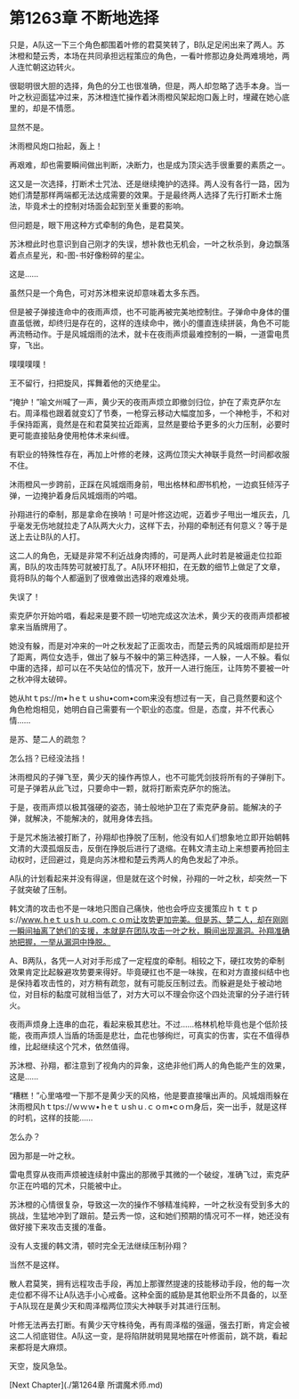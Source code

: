 # 第1263章 不断地选择

只是，A队这一下三个角色都围着叶修的君莫笑转了，B队足足闲出来了两人。苏沐橙和楚云秀，本场在共同承担远程策应的角色，一看叶修那边身处两难境地，两人连忙朝这边转火。

很聪明很大胆的选择，角色的分工也很准确，但是，两人却忽略了选手本身。当一叶之秋迎面猛冲过来，苏沐橙连忙操作着沐雨橙风架起炮口轰上时，埋藏在她心底里的，却是不情愿。

显然不是。

沐雨橙风炮口抬起，轰上！

再艰难，却也需要瞬间做出判断，决断力，也是成为顶尖选手很重要的素质之一。

这又是一次选择，打断术士咒法、还是继续掩护的选择。两人没有各行一路，因为她们清楚那样两端都无法达成需要的效果。于是最终两人选择了先行打断术士施法，毕竟术士的控制对场面会起到至关重要的影响。

但问题是，眼下用这种方式牵制的角色，是君莫笑。

苏沐橙此时也意识到自己刚才的失误，想补救也无机会，一叶之秋杀到，身边飘落着点点星光，和-图-书好像粉碎的星尘。

这是……

虽然只是一个角色，可对苏沐橙来说却意味着太多东西。

但是被子弹接连命中的夜雨声烦，也不可能再被完美地控制住。子弹命中身体的僵直虽低微，却终归是存在的，这样的连续命中，微小的僵直连续拼装，角色不可能再流畅动作。于是风城烟雨的法术，就卡在夜雨声烦最难控制的一瞬，一道雷电贯穿，飞出。

噗噗噗噗！

王不留行，扫把旋风，挥舞着他的灭绝星尘。

“掩护！”喻文州喊了一声，黄少天的夜雨声烦立即撤剑归位，护在了索克萨尔左右。周泽楷也跟着就变幻了节奏，一枪穿云移动大幅度加多，一个神枪手，不和对手保持距离，竟然是在和君莫笑拉近距离，显然是要给予更多的火力压制，必要时更可能直接贴身使用枪体术来纠缠。

有职业的特殊性存在，再加上叶修的老辣，这两位顶尖大神联手竟然一时间都收服不住。

沐雨橙风一步跨前，正踩在风城烟雨身前，甩出格林和*图*书机枪，一边疯狂倾泻子弹，一边掩护着身后风城烟雨的吟唱。

孙翔进行的牵制，那是拿命在换呐！可是叶修这边呢，迈着步子甩出一堆灰去，几乎毫发无伤地就拉走了A队两大火力，这样下去，孙翔的牵制还有何意义？等于是送上去让B队的人打。

这二人的角色，无疑是非常不利近战身肉搏的，可是两人此时若是被逼走位拉距离，B队的攻击阵势可就被打乱了。A队环环相扣，在无数的细节上做足了文章，竟将B队的每个人都逼到了很难做出选择的艰难处境。

失误了！

索克萨尔开始吟唱，看起来是要不顾一切地完成这次法术，黄少天的夜雨声烦都被拿来当盾牌用了。

她没有躲，而是对冲来的一叶之秋发起了正面攻击，而楚云秀的风城烟雨却是拉开了距离，两位女选手，做出了躲与不躲中的第三种选择，一人躲，一人不躲。看似中庸的选择，却可以在不失站位的情况下，放开一人进行施压，让阵势不要被一叶之秋冲得太破碎。

她从htｔps://m•ｈeｔｕshu•com•com来没有想过有一天，自己竟然要和这个角色枪炮相见，她明白自己需要有一个职业的态度。但是，态度，并不代表心情……

是苏、楚二人的疏忽？

怎么挡？已经没法挡！

沐雨橙风的子弹飞至，黄少天的操作再惊人，也不可能凭剑技将所有的子弹削下。可是子弹若从此飞过，只要命中一颗，就将打断索克萨尔的施法。

于是，夜雨声烦以极其强硬的姿态，骑士般地护卫在了索克萨身前。能解决的子弹，就解决，不能解决的，就用身体去挡。

于是咒术施法被打断了，孙翔却也挣脱了压制，他没有如人们想象地立即开始朝韩文清的大漠孤烟反击，反倒在挣脱后进行了退缩。在韩文清主动上来想要再抢回主动权时，迂回避过，竟是向苏沐橙和楚云秀两人的角色发起了冲杀。

A队的计划看起来并没有得逞，但是就在这个时候，孙翔的一叶之秋，却突然一下子就突破了压制。

韩文清的攻击也不是一味地只图自己痛快，他也会呼应支援策应ｈｔｔｐs://www.ｈeｔｕsｈｕ.com.ｃｏm让攻势更加完美。但是苏、楚二人，却在刚刚一瞬间抽离了她们的支援，本就是在团队攻击一叶之秋，瞬间出现漏洞。孙翔准确地把握，一举从漏洞中挣脱。

A、B两队，各凭一人对对手形成了一定程度的牵制。相较之下，硬扛攻势的牵制效果肯定比起躲避攻势要来得好。毕竟硬扛也不是一味挨，在和对方直接纠结中也是保持着攻击性的，对方稍有疏忽，就有可能反压制过去。而躲避是处于被动地位，对目标的黏度可就相当低了，对方大可以不理会你这个四处流窜的分子进行转火。

夜雨声烦身上连串的血花，看起来极其悲壮。不过……格林机枪毕竟也是个低阶技能，夜雨声烦人当盾的场面是悲壮，血花也够绚烂，可真实的伤害，实在不值得恭维，比起继续这个咒术，依然值得。

苏沐橙、孙翔，都注意到了视角内的异象，这绝非他们两人的角色能产生的效果，这是……

“糟糕！”心里咯噔一下那不是黄少天的风格，他是要直接嚷出声的。风城烟雨躲在沐雨橙风hｔtps://ｗｗｗ•ｈeｔｕshｕ.ｃｏm•cｏｍ身后，突一出手，就是这样的时机，这样的技能……

怎么办？

因为那是一叶之秋。

雷电贯穿从夜雨声烦被连续射中露出的那微乎其微的一个破绽，准确飞过，索克萨尔正在吟唱的咒术，只能被中止。

苏沐橙的心情很复杂，导致这一次的操作不够精准纯粹，一叶之秋没有受到多大的挑战，生猛地冲到了跟前。楚云秀一惊，这和她们预期的情况可不一样，她还没有做好接下来攻击支援的准备。

没有人支援的韩文清，顿时完全无法继续压制孙翔？

当然不是这样。

散人君莫笑，拥有远程攻击手段，再加上那骤然提速的技能移动手段，他的每一次走位都不得不让A队选手小心戒备。这种全面的威胁是其他职业所不具备的，以至于A队现在是黄少天和周泽楷两位顶尖大神联手对其进行压制。

叶修无法再去打断。有黄少天守株待兔，再有周泽楷的强逼，强去打断，肯定会被这二人彻底钳住。A队这一变，是将陷阱就明晃晃地摆在叶修面前，跳不跳，看起来都将是大麻烦。

天空，旋风急坠。



[Next Chapter](./第1264章 所谓魔术师.md)